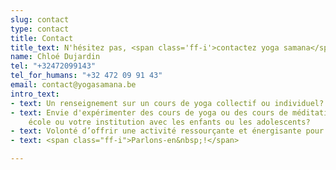 ```yaml
---
slug: contact
type: contact
title: Contact
title_text: N'hésitez pas, <span class='ff-i'>contactez yoga samana</span>
name: Chloé Dujardin
tel: "+32472099143"
tel_for_humans: "+32 472 09 91 43"
email: contact@yogasamana.be
intro_text:
- text: Un renseignement sur un cours de yoga collectif ou individuel?
- text: Envie d'expérimenter des cours de yoga ou des cours de méditation dans votre
    école ou votre institution avec les enfants ou les adolescents?
- text: Volonté d’offrir une activité ressourçante et énergisante pour votre équipe?
- text: <span class="ff-i">Parlons-en&nbsp;!</span>

---
```

